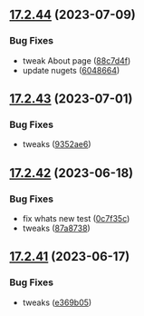 ## [17.2.44](https://github.com/phandcock/GrampsView/compare/v17.2.43...v17.2.44) (2023-07-09)


### Bug Fixes

* tweak About page ([88c7d4f](https://github.com/phandcock/GrampsView/commit/88c7d4f94eede9d3696c9d01e077ba1a56542728))
* update nugets ([6048664](https://github.com/phandcock/GrampsView/commit/604866489b7556124b032c8e85866600b6e7c8c3))



## [17.2.43](https://github.com/phandcock/GrampsView/compare/v17.2.42...v17.2.43) (2023-07-01)


### Bug Fixes

* tweaks ([9352ae6](https://github.com/phandcock/GrampsView/commit/9352ae68af1d022b9db47bdb08ac89962877f345))



## [17.2.42](https://github.com/phandcock/GrampsView/compare/v17.2.41...v17.2.42) (2023-06-18)


### Bug Fixes

* fix whats new test ([0c7f35c](https://github.com/phandcock/GrampsView/commit/0c7f35cf1b8f7eeeea9b07b6cee6cf4708dd269f))
* tweaks ([87a8738](https://github.com/phandcock/GrampsView/commit/87a8738f31611236f5ad4896c90075e52c094e36))



## [17.2.41](https://github.com/phandcock/GrampsView/compare/v17.2.40...v17.2.41) (2023-06-17)


### Bug Fixes

* tweaks ([e369b05](https://github.com/phandcock/GrampsView/commit/e369b059501840c60455587d8b8d81d76bad3b9b))




